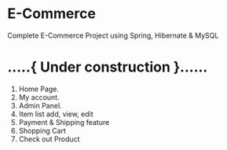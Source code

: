 # E-Commerce
Complete E-Commerce Project using Spring, Hibernate &amp; MySQL

# .....{ Under construction }......

1. Home Page.
2. My account.
3. Admin Panel.
4. Item list add, view, edit
5. Payment & Shipping feature
6. Shopping Cart
7. Check out Product
